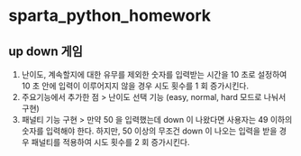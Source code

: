 # sparta_python_homework

## up down 게임

1. 난이도, 계속할지에 대한 유무를 제외한 숫자를 입력받는 시간을 10 초로 설정하여 10 초 안에 입력이 이루어지지 않을 경우 시도 횟수를 1 회 증가시킨다.
2. 주요기능에서 추가한 점 > 난이도 선택 기능 (easy, normal, hard 모드로 나눠서 구현)
3. 패널티 기능 구현 > 만약 50 을 입력했는데 down 이 나왔다면 사용자는 49 이하의 숫자를 입력해야 한다.
   하지만, 50 이상의 무조건 down 이 나오는 입력을 받을 경우 패널티를 적용하여 시도 횟수를 2 회 증가시킨다.
